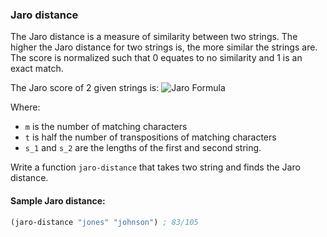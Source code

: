### Jaro distance

The Jaro distance is a measure of similarity between two strings. The higher the Jaro distance for two strings is, the more similar the strings are. The score is normalized such that 0 equates to no similarity and 1 is an exact match.

The Jaro score of 2 given strings is:
![Jaro Formula](https://wikimedia.org/api/rest_v1/media/math/render/svg/ba49d2ef630a599848c412d62e62647edbaeb306)

Where:

- `m` is the number of matching characters
- `t` is half the number of transpositions of matching characters
- `s_1` and `s_2` are the lengths of the first and second string.

Write a function `jaro-distance` that takes two string and finds the Jaro distance.

#### Sample Jaro distance:

```clojure
(jaro-distance "jones" "johnson") ; 83/105
```
